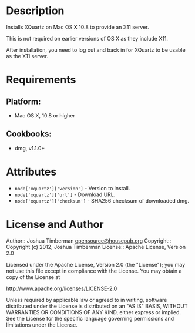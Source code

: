 Description
===========

Installs XQuartz on Mac OS X 10.8 to provide an X11 server.

This is not required on earlier versions of OS X as they include X11.

After installation, you need to log out and back in for XQuartz to be
usable as the X11 server.

Requirements
============

## Platform:

* Mac OS X, 10.8 or higher

## Cookbooks:

* dmg, v1.1.0+

Attributes
==========

* `node['xquartz']['version']` - Version to install.
* `node['xquartz']['url']` - Download URL.
* `node['xquartz']['checksum']` - SHA256 checksum of downloaded dmg.

License and Author
==================

Author:: Joshua Timberman <opensource@housepub.org>
Copyright:: Copyright (c) 2012, Joshua Timberman
License:: Apache License, Version 2.0

Licensed under the Apache License, Version 2.0 (the "License");
you may not use this file except in compliance with the License.
You may obtain a copy of the License at

   http://www.apache.org/licenses/LICENSE-2.0

Unless required by applicable law or agreed to in writing, software
distributed under the License is distributed on an "AS IS" BASIS,
WITHOUT WARRANTIES OR CONDITIONS OF ANY KIND, either express or implied.
See the License for the specific language governing permissions and
limitations under the License.
